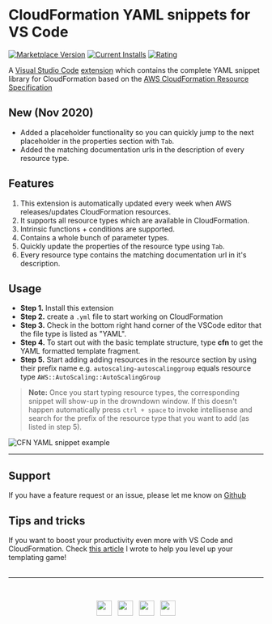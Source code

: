 # CloudFormation YAML snippets for VS Code

[![Marketplace Version](https://vsmarketplacebadge.apphb.com/version/dsteenman.cloudformation-yaml-snippets.svg 'Current Release')](https://marketplace.visualstudio.com/items?itemName=dsteenman.cloudformation-yaml-snippets)
[![Current Installs](https://vsmarketplacebadge.apphb.com/installs-short/dsteenman.cloudformation-yaml-snippets.svg 'Currently Installed')](https://marketplace.visualstudio.com/items?itemName=dsteenman.cloudformation-yaml-snippets)
[![Rating](https://vsmarketplacebadge.apphb.com/rating-star/dsteenman.cloudformation-yaml-snippets.svg)](https://marketplace.visualstudio.com/items?itemName=dsteenman.cloudformation-yaml-snippets)

A [Visual Studio Code](https://code.visualstudio.com/) [extension](https://marketplace.visualstudio.com/items?itemName=dsteenman.cloudformation-yaml-snippets) which contains the complete YAML snippet library for CloudFormation based on the [AWS CloudFormation Resource Specification](https://docs.aws.amazon.com/AWSCloudFormation/latest/UserGuide/cfn-resource-specification.html)

## New (Nov 2020)

* Added a placeholder functionality so you can quickly jump to the next placeholder in the properties section with `Tab`.
* Added the matching documentation urls in the description of every resource type.

## Features

1. This extension is automatically updated every week when AWS releases/updates CloudFormation resources.
2. It supports all resource types which are available in CloudFormation.
3. Intrinsic functions + conditions are supported.
4. Contains a whole bunch of parameter types.
5. Quickly update the properties of the resource type using `Tab`.
6. Every resource type contains the matching documentation url in it's description.

## Usage

* **Step 1.** Install this extension
* **Step 2.** create a `.yml` file to start working on CloudFormation
* **Step 3.** Check in the bottom right hand corner of the VSCode editor that the file type is listed as "YAML".
* **Step 4.** To start out with the basic template structure, type **cfn** to get the YAML formatted template fragment.
* **Step 5.** Start adding adding resources in the resource section by using their prefix name e.g. ```autoscaling-autoscalinggroup``` equals resource type ```AWS::AutoScaling::AutoScalingGroup```

> **Note:** Once you start typing resource types, the corresponding snippet will show-up in the drowndown window. If this doesn't happen automatically press `ctrl + space` to invoke intellisense and search for the prefix of the resource type that you want to add (as listed in step 5).

![CFN YAML snippet example](https://raw.githubusercontent.com/dsteenman/cloudformation-yaml-snippets/master/images/cfn-yaml-snippet-example.gif)

---

## Support

If you have a feature request or an issue, please let me know on [Github](https://github.com/dsteenman/cloudformation-yaml-snippets/issues)

## Tips and tricks

 If you want to boost your productivity even more with VS Code and CloudFormation. Check [this article](https://dannys.cloud/level-up-cloudformation-with-vs-code) I wrote to help you level up your templating game!
<br>
<br>

---
<br>

 <p align='center'>
 <a href="https://dannys.cloud"><img height="30" src="https://raw.githubusercontent.com/dsteenman/cloudformation-yaml-snippets/master/icon/homepage.png"></a>&nbsp;&nbsp;
<a href="https://dev.to/dsteenman"><img height="30" src="https://raw.githubusercontent.com/dsteenman/cloudformation-yaml-snippets/master/icon/devto.png"></a>&nbsp;&nbsp;
<a href="https://twitter.com/dannysteenman"><img height="30" src="https://raw.githubusercontent.com/dsteenman/cloudformation-yaml-snippets/master/icon/twitter.png"></a>&nbsp;&nbsp;
<a href="https://www.linkedin.com/in/dannysteenman/"><img height="30" src="https://raw.githubusercontent.com/dsteenman/cloudformation-yaml-snippets/master/icon/linkedin.png"></a>
</p>
